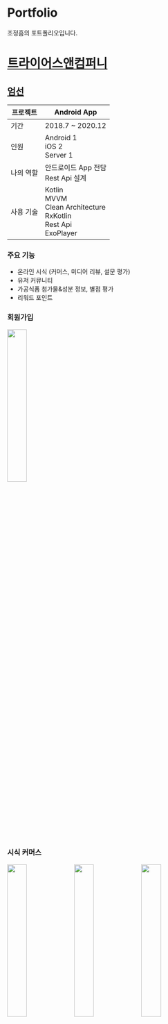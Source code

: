 # Portfolio

조정흠의 포트폴리오입니다.

# [트라이어스앤컴퍼니](http://umsun.co.kr/)

## [엄선](https://play.google.com/store/apps/details?id=com.umsun.application)

프로젝트 | Android App
--- | ---
기간 | 2018.7 ~ 2020.12
인원 | Android 1 </br> iOS 2 </br> Server 1
나의 역할 | 안드로이드 App 전담 </br> Rest Api 설계 </br>
사용 기술 | Kotlin </br> MVVM </br> Clean Architecture </br> RxKotlin </br> Rest Api </br> ExoPlayer

### 주요 기능

- 온라인 시식 (커머스, 미디어 리뷰, 설문 평가)
- 유저 커뮤니티
- 가공식품 첨가물&성분 정보, 별점 평가
- 리워드 포인트

### 회원가입

<img src="https://github.com/becooni/Portfoilo/blob/main/video/umsun_join.gif" width="30%">

### 시식 커머스

<img src="https://github.com/becooni/Portfoilo/blob/main/video/umsun_sample_list.gif" width="30%">

<img src="https://github.com/becooni/Portfoilo/blob/main/video/umsun_sample_request.gif" width="30%">

<img src="https://github.com/becooni/Portfoilo/blob/main/video/umsun_mysamples.gif" width="30%">

